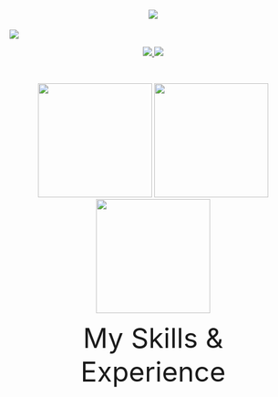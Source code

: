 <h1 align="center"><img src="https://images.cooltext.com/5674198.png"></h1>
<img src="https://readme-typing-svg.demolab.com/?lines=Software%20&%20engineer%20and%20developer;The%20 languages%20I%20know%20-%20C++%20C#%20Python;7%2B%20years%20of%20experience%20in%20programming&font=Consolas%20Code&center=true&width=440&height=45&color=ffffff&vCenter=true&pause=1000&size=22" /></a>

<p align="center">
  <a href="https://github.com/overclockedd2?tab=repositories&sort=stargazers">
    <img src="https://img.shields.io/github/stars/overclockedd2?label=TOTAL STARS&style=for-the-badge&color=ffff00&labelColor=002045"/>
  </a>
  <a href="https://github.com/overclockedd2?tab=followers">
    <img src="https://img.shields.io/github/followers/overclockedd2?style=for-the-badge&color=ff0000&labelColor=002045"/>
  </a>
</p>


<br />
<p align="center">
  <img height="200" src="https://github-readme-stats.vercel.app/api?username=overclockedd2&theme=yeblu&show_icons=true" />
  <img height="200" src="https://github-readme-stats.vercel.app/api/top-langs/?username=overclockedd2&theme=yeblu" />
  <img height="200" src="https://github-readme-streak-stats.herokuapp.com/?user=overclockedd2&theme=yeblu"/>
</p>

<font size="400"><P align="center">My Skills & Experience</P></font>


